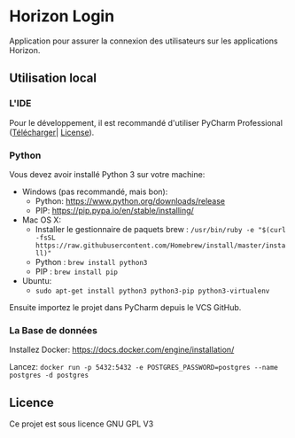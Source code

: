 # Horizon Login

Application pour assurer la connexion des utilisateurs sur les
 applications Horizon.
 
## Utilisation local

### L'IDE
Pour le développement, il est recommandé d'utiliser PyCharm 
Professional ([Télécharger](https://www.jetbrains.com/pycharm/download/#section=linux)|
[License](https://www.jetbrains.com/student/)).

### Python

Vous devez avoir installé Python 3 sur votre machine:

* Windows (pas recommandé, mais bon): 
    * Python: https://www.python.org/downloads/release
    * PIP: https://pip.pypa.io/en/stable/installing/
* Mac OS X:
    * Installer le gestionnaire de paquets brew : `/usr/bin/ruby -e "$(curl -fsSL https://raw.githubusercontent.com/Homebrew/install/master/install)"`
    * Python : `brew install python3`
    * PIP : `brew install pip`
* Ubuntu:
    * `sudo apt-get install python3 python3-pip python3-virtualenv`

Ensuite importez le projet dans PyCharm depuis le VCS GitHub.

### La Base de données

Installez Docker: https://docs.docker.com/engine/installation/

Lancez: `docker run -p 5432:5432 -e POSTGRES_PASSWORD=postgres --name postgres -d postgres`

## Licence

Ce projet est sous licence GNU GPL V3